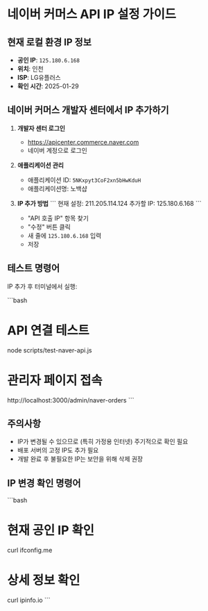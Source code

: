 # 네이버 커머스 API IP 설정 가이드

## 현재 로컬 환경 IP 정보

- **공인 IP**: `125.180.6.168`
- **위치**: 인천
- **ISP**: LG유플러스
- **확인 시간**: 2025-01-29

## 네이버 커머스 개발자 센터에서 IP 추가하기

1. **개발자 센터 로그인**
   - https://apicenter.commerce.naver.com
   - 네이버 계정으로 로그인

2. **애플리케이션 관리**
   - 애플리케이션 ID: `5NKxpyt3CoF2xn5bHwKduH`
   - 애플리케이션명: 노백샵

3. **IP 추가 방법**
   \`\`\`
   현재 설정: 211.205.114.124
   추가할 IP: 125.180.6.168
   \`\`\`
   - "API 호출 IP" 항목 찾기
   - "수정" 버튼 클릭
   - 새 줄에 `125.180.6.168` 입력
   - 저장

## 테스트 명령어

IP 추가 후 터미널에서 실행:

\`\`\`bash
# API 연결 테스트
node scripts/test-naver-api.js

# 관리자 페이지 접속
http://localhost:3000/admin/naver-orders
\`\`\`

## 주의사항

- IP가 변경될 수 있으므로 (특히 가정용 인터넷) 주기적으로 확인 필요
- 배포 서버의 고정 IP도 추가 필요
- 개발 완료 후 불필요한 IP는 보안을 위해 삭제 권장

## IP 변경 확인 명령어

\`\`\`bash
# 현재 공인 IP 확인
curl ifconfig.me

# 상세 정보 확인
curl ipinfo.io
\`\`\`
